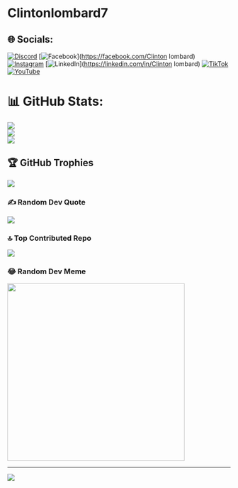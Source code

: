 # Clintonlombard7
## 🌐 Socials:
[![Discord](https://img.shields.io/badge/Discord-%237289DA.svg?logo=discord&logoColor=white)](https://discord.gg/clinton5814) [![Facebook](https://img.shields.io/badge/Facebook-%231877F2.svg?logo=Facebook&logoColor=white)](https://facebook.com/Clinton lombard) [![Instagram](https://img.shields.io/badge/Instagram-%23E4405F.svg?logo=Instagram&logoColor=white)](https://instagram.com/clintonlombard7) [![LinkedIn](https://img.shields.io/badge/LinkedIn-%230077B5.svg?logo=linkedin&logoColor=white)](https://linkedin.com/in/Clinton lombard) [![TikTok](https://img.shields.io/badge/TikTok-%23000000.svg?logo=TikTok&logoColor=white)](https://tiktok.com/@@clintonlombard7) [![YouTube](https://img.shields.io/badge/YouTube-%23FF0000.svg?logo=YouTube&logoColor=white)](https://youtube.com/@@clintonlombard3234) 
# 📊 GitHub Stats:
![](https://github-readme-stats.vercel.app/api?username=Clintonlombard&theme=radical&hide_border=false&include_all_commits=true&count_private=true)<br/>
![](https://github-readme-streak-stats.herokuapp.com/?user=Clintonlombard&theme=radical&hide_border=false)<br/>
![](https://github-readme-stats.vercel.app/api/top-langs/?username=Clintonlombard&theme=radical&hide_border=false&include_all_commits=true&count_private=true&layout=compact)

## 🏆 GitHub Trophies
![](https://github-profile-trophy.vercel.app/?username=Clintonlombard&theme=radical&no-frame=false&no-bg=true&margin-w=4)

### ✍️ Random Dev Quote
![](https://quotes-github-readme.vercel.app/api?type=horizontal&theme=radical)

### 🔝 Top Contributed Repo
![](https://github-contributor-stats.vercel.app/api?username=Clintonlombard&limit=5&theme=radical&combine_all_yearly_contributions=true)

### 😂 Random Dev Meme
<img src='https://randommeme-five.vercel.app/' style="height: 400px;"/>

---
[![](https://visitcount.itsvg.in/api?id=Clintonlombard&icon=1&color=1)](https://visitcount.itsvg.in)

<!-- Proudly created with GPRM ( https://gprm.itsvg.in ) -->
